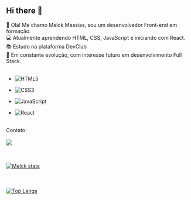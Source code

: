 ## Hi there 👋

👋 Olá! Me chamo Melck Messias, sou um desenvolvedor Front-end em formação.
<br>
💻 Atualmente aprendendo HTML, CSS, JavaScript e iniciando com React.
<br>
📚 Estudo na plataforma DevClub
<br>
🚀 Em constante evolução, com interesse futuro em desenvolvimento Full Stack.
<br>
<br>
- ![HTML5](https://img.shields.io/badge/html5-%23E34F26.svg?style=for-the-badge&logo=html5&logoColor=white)

- ![CSS3](https://img.shields.io/badge/css3-%231572B6.svg?style=for-the-badge&logo=css3&logoColor=white)

- ![JavaScript](https://img.shields.io/badge/javascript-%23323330.svg?style=for-the-badge&logo=javascript&logoColor=%23F7DF1E)

- ![React](https://img.shields.io/badge/react-%2320232a.svg?style=for-the-badge&logo=react&logoColor=%2361DAFB)
<br>
Contato:
<br>
<br>
<a href="https://www.linkedin.com/in/melck-messias-30aa7220b" target="_blank"> <img src="https://img.shields.io/badge/linkedin-%230077B5.svg?style=for-the-badge&logo=linkedin&logoColor=white](https://user-images.githubusercontent.com/99184393/188185026-93637cf8-67e9-439a-b33a-6feba7b8bd21.png"> </a>
<br>
<br>
<br>



[![Melck stats](https://github-readme-stats.vercel.app/api?username=melck01)](https://github.com/anuraghazra/github-readme-stats)
<br>
<br>
<br>
<br>
[![Top Langs](https://github-readme-stats.vercel.app/api/top-langs/?username=melck01)](https://github.com/anuraghazra/github-readme-stats)
